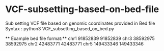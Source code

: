# VCF-subsetting-based-on-bed-file
Sub setting VCF file based on genomic coordinates provided in Bed file 
Syntax : python3 VCF_subsetting_based_on_bed.py <vcf file> <bed file>
  
**  Example bed file format:**
chr1	91852839	91852839
chr3	38592975	38592975
chr2	42483771	42483771
chr5	149433346	149433346
